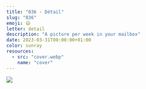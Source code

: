 ```yaml
---
title: "036 - Détail"
slug: "036"
emoji: 😃
letter: detail
description: "A picture per week in your mailbox"
date: 2023-03-31T00:00:00+01:00
color: sunray
resources:
  - src: "cover.webp"
    name: "cover"
---
```

![](cover)
